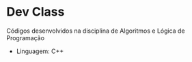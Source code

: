 # Dev Class

Códigos desenvolvidos na disciplina de Algoritmos e Lógica de Programação

* Linguagem: C++
